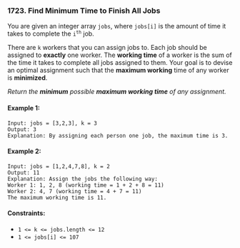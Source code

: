 ### 1723. Find Minimum Time to Finish All Jobs

You are given an integer array `jobs`, where `jobs[i]` is the amount of time it takes to complete the <code>i<sup>th</sup></code> job.

There are `k` workers that you can assign jobs to. Each job should be assigned to **exactly** one worker. The **working time** of a worker is the sum of the time it takes to complete all jobs assigned to them. Your goal is to devise an optimal assignment such that the **maximum working** time of any worker is **minimized**.

_Return the **minimum** possible **maximum working time** of any assignment._

#### Example 1:

```
Input: jobs = [3,2,3], k = 3
Output: 3
Explanation: By assigning each person one job, the maximum time is 3.
```

#### Example 2:

```
Input: jobs = [1,2,4,7,8], k = 2
Output: 11
Explanation: Assign the jobs the following way:
Worker 1: 1, 2, 8 (working time = 1 + 2 + 8 = 11)
Worker 2: 4, 7 (working time = 4 + 7 = 11)
The maximum working time is 11.
```

#### Constraints:

- `1 <= k <= jobs.length <= 12`
- `1 <= jobs[i] <= 107`
